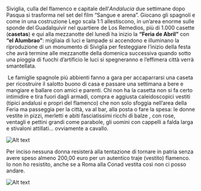 Siviglia, culla del flamenco e capitale dell’*Andalucia* due settimane dopo Pasqua si trasforma nel set del film “Sangue e arena”. 
Giocano gli spagnoli e come in una costruzione Lego scala 1:1 allestiscono, in un’area enorme  sulle sponde del Guadalquivir nel quartiere de Los Remedios, più di 1.000 casette (**casetas**) e qui alla mezzanotte del lunedì ha inizio la **“Feria de Abril”** con **“el Alumbrao”**: migliaia di luci e lampade si accendono e illuminano la riproduzione di un monumento di Siviglia per festeggiare l’inizio della festa che avrà termine alle mezzanotte della domenica successiva quando sotto una pioggia di fuochi d’artificio le luci si spegneranno e l’effimera città verrà smantellata. 

<img src="/assets/images/siviglia5.jpg" alt="">
Le famiglie spagnole più abbienti fanno a gara per accaparrarsi una caseta per ricostruire il salotto buono di casa e passare una settimana a bere e mangiare e ballare con amici e parenti. Chi non ha la casetta non si fa certo intimidire e tira fuori dagli armadi, compra e aggiusta caleidoscopici vestiti (tipici andalusi e propri del flamenco) che non solo sfoggia nell’area della Feria ma passeggia per la città, va al bar, alla posta o fare la spesa: le donne vestite in pizzi, merletti e abiti fasciatissimi ricchi di balze , con rose, ventagli e pettini grandi come parabole, gli uomini con cappelli a falda larga e stivaloni attillati… ovviamente a cavallo.  

![Alt text](/assets/images/siviglia6.jpg)

Per inciso nessuna donna resisterà alla tentazione di tornare in patria senza avere speso almeno 200,00 euro per un autentico traje (vestito) flamenco. Io non ho resistito, anche se a Roma alla Conad vestita così non ci posso andare.

![Alt text](/assets/images/siviglia7.jpg)

